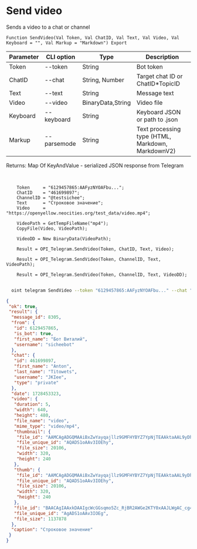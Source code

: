 ﻿---
sidebar_position: 3
---

# Send video
 Sends a video to a chat or channel



`Function SendVideo(Val Token, Val ChatID, Val Text, Val Video, Val Keyboard = "", Val Markup = "Markdown") Export`

  | Parameter | CLI option | Type | Description |
  |-|-|-|-|
  | Token | --token | String | Bot token |
  | ChatID | --chat | String, Number | Target chat ID or ChatID*TopicID |
  | Text | --text | String | Message text |
  | Video | --video | BinaryData,String | Video file |
  | Keyboard | --keyboard | String | Keyboard JSON or path to .json |
  | Markup | --parsemode | String | Text processing type (HTML, Markdown, MarkdownV2) |

  
  Returns:  Map Of KeyAndValue - serialized JSON response from Telegram

<br/>




```bsl title="Code example"
    Token     = "6129457865:AAFyzNYOAFbu...";
    ChatID    = "461699897";
    ChannelID = "@testsichee";
    Text      = "Строковое значение";
    Video     = "https://openyellow.neocities.org/test_data/video.mp4";

    VideoPath = GetTempFileName("mp4");
    CopyFile(Video, VideoPath);

    VideoDD = New BinaryData(VideoPath);

    Result = OPI_Telegram.SendVideo(Token, ChatID, Text, Video);

    Result = OPI_Telegram.SendVideo(Token, ChannelID, Text, VideoPath);

    Result = OPI_Telegram.SendVideo(Token, ChannelID, Text, VideoDD);
```



```sh title="CLI command example"
    
  oint telegram SendVideo --token "6129457865:AAFyzNYOAFbu..." --chat "461699897" --text "String value" --video "https://openintegrations.dev/test_data/video.mp4" --keyboard %keyboard% --parsemode %parsemode%

```

```json title="Result"
{
 "ok": true,
 "result": {
  "message_id": 8305,
  "from": {
   "id": 6129457865,
   "is_bot": true,
   "first_name": "Бот Виталий",
   "username": "sicheebot"
  },
  "chat": {
   "id": 461699897,
   "first_name": "Anton",
   "last_name": "Titowets",
   "username": "JKIee",
   "type": "private"
  },
  "date": 1728453323,
  "video": {
   "duration": 5,
   "width": 640,
   "height": 480,
   "file_name": "video",
   "mime_type": "video/mp4",
   "thumbnail": {
    "file_id": "AAMCAgADGQMAAiBxZwYayqajllz9GMFHYBYZ7YpNjTEAAktaAAL9yDhIF3QIvLsyAUIBAAdtAAM2BA",
    "file_unique_id": "AQADS1oAAv3IOEhy",
    "file_size": 20106,
    "width": 320,
    "height": 240
   },
   "thumb": {
    "file_id": "AAMCAgADGQMAAiBxZwYayqajllz9GMFHYBYZ7YpNjTEAAktaAAL9yDhIF3QIvLsyAUIBAAdtAAM2BA",
    "file_unique_id": "AQADS1oAAv3IOEhy",
    "file_size": 20106,
    "width": 320,
    "height": 240
   },
   "file_id": "BAACAgIAAxkDAAIgcWcGGsqmo5Zc_RjBR2AWGe2KTY0xAAJLWgAC_cg4SBd0CLy7MgFCNgQ",
   "file_unique_id": "AgADS1oAAv3IOEg",
   "file_size": 1137878
  },
  "caption": "Строковое значение"
 }
}
```
